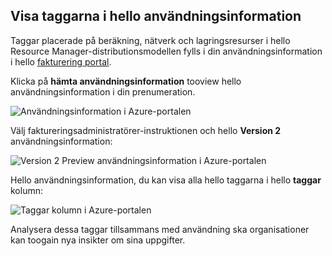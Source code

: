 


## <a name="viewing-your-tags-in-hello-usage-details"></a>Visa taggarna i hello användningsinformation
Taggar placerade på beräkning, nätverk och lagringsresurser i hello Resource Manager-distributionsmodellen fylls i din användningsinformation i hello [fakturering portal](https://account.windowsazure.com/).

Klicka på **hämta användningsinformation** tooview hello användningsinformation i din prenumeration.

![Användningsinformation i Azure-portalen](./media/virtual-machines-common-tag-usage/azure-portal-tags-usage-details.png)

Välj faktureringsadministratörer-instruktionen och hello **Version 2** användningsinformation:

![Version 2 Preview användningsinformation i Azure-portalen](./media/virtual-machines-common-tag-usage/azure-portal-version2-usage-details.png)

Hello användningsinformation, du kan visa alla hello taggarna i hello **taggar** kolumn:

![Taggar kolumn i Azure-portalen](./media/virtual-machines-common-tag-usage/azure-portal-tags-column.png)

Analysera dessa taggar tillsammans med användning ska organisationer kan toogain nya insikter om sina uppgifter.

